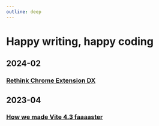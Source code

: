 ```yaml
---
outline: deep
---
```


# Happy writing, happy coding

## 2024-02

### [Rethink Chrome Extension DX](./crx/rethink-chrome-extension-dx.md)

## 2023-04

### [How we made Vite 4.3 faaaaster](./vite/why-vite4_3-is-faster.md)
